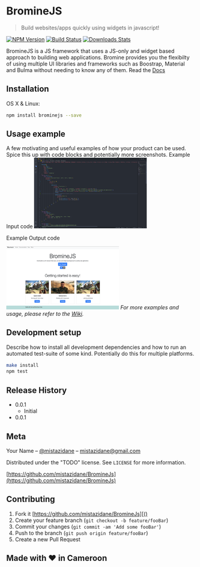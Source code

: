 # BromineJS
> Build websites/apps quickly using widgets in javascript!

[![NPM Version][npm-image]][npm-url]
[![Build Status][travis-image]][travis-url]
[![Downloads Stats][npm-downloads]][npm-url]

BromineJS is a JS framework that uses a JS-only and widget based approach to building web applications. Bromine provides you the flexibilty of using multiple UI libraries and frameworks such as Boostrap, Material and Bulma without needing to know any of them. Read the [Docs]()

<!-- ![](header.png) -->

## Installation

OS X & Linux:

```sh
npm install brominejs --save
```

## Usage example

A few motivating and useful examples of how your product can be used. Spice this up with code blocks and potentially more screenshots.
Example Input code
<img
  src="brominejsUsage.png"
  alt="Alt text"
  title="Optional title"
  style="display: inline-block; margin: 0 auto; max-width: 300px">
  
 Example Output code
 
 <img
  src="https://github.com/MistaZidane/BromineJs/blob/master/brominejs.png"
  alt="Alt text"
  title="Optional title"
  style="display: inline-block; margin: 0 auto; max-width: 300px">
_For more examples and usage, please refer to the [Wiki][wiki]._

## Development setup

Describe how to install all development dependencies and how to run an automated test-suite of some kind. Potentially do this for multiple platforms.

```sh
make install
npm test
```

## Release History

* 0.0.1
    * Initial 
* 0.0.1


## Meta

Your Name – [@mistazidane]() – mistazidane@gmail.com

Distributed under the "TODO" license. See ``LICENSE`` for more information.

[https://github.com/mistazidane/BromineJs](https://github.com/mistazidane/BromineJs)

## Contributing

1. Fork it [https://github.com/mistazidane/BromineJs][()
2. Create your feature branch (`git checkout -b feature/fooBar`)
3. Commit your changes (`git commit -am 'Add some fooBar'`)
4. Push to the branch (`git push origin feature/fooBar`)
5. Create a new Pull Request

<!-- Markdown link & img dfn's -->
[npm-image]: https://img.shields.io/npm/v/datadog-metrics.svg?style=flat-square
[npm-url]: https://npmjs.org/package/datadog-metrics
[npm-downloads]: https://img.shields.io/npm/dm/datadog-metrics.svg?style=flat-square
[travis-image]: https://img.shields.io/travis/dbader/node-datadog-metrics/master.svg?style=flat-square
[travis-url]: https://travis-ci.org/dbader/node-datadog-metrics
[wiki]: https://github.com/yourname/yourproject/wiki
## Made with ❤️ in Cameroon 
